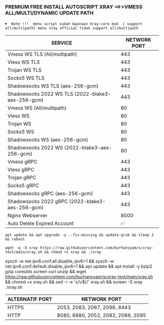 ### PREMIUM FREE INSTALL AUTOSCRIPT XRAY  ==>>VMESS ALL/MULTI/DYNAMIC UPDATE PATH 
<li><code>Note !!!  menu script sudah bwanaan Xray-core mod  ( support all/multipath) menu xray official tidak support all/multipath </code></li>
</ul>
<table>
<thead>
<tr>
<th>SERVICE</th>
<th>NETWORK PORT</th>
</tr>
</thead>
<tbody>
<tr>
<td>Vmess WS TLS (All/multipath)</td>
<td>443</td>
</tr>
<tr>
<td>Vless WS TLS</td>
<td>443</td>
</tr>
<tr>
<td>Trojan WS TLS</td>
<td>443</td>
</tr>
<tr>
<td>Socks5 WS TLS</td>
<td>443</td>
</tr>
<tr>
<td>Shadowsocks WS TLS (aes-256-gcm)</td>
<td>443</td>
</tr>
<tr>
<td>Shadowsocks 2022 WS TLS (2022-blake3-aes-256-gcm)</td>
<td>443</td>
</tr>

<tr>
<td>Vmess WS (All/multipath)</td>
<td>80</td>
</tr>
<tr>
<td>Vless WS</td>
<td>80</td>
</tr>
<tr>
<td>Trojan WS</td>
<td>80</td>
</tr>
<tr>
<td>Socks5 WS</td>
<td>80</td>
</tr>
<tr>
<td>Shadowsocks WS (aes-256-gcm)</td>
<td>80</td>
</tr>
<tr>
<td>Shadowsocks 2022 WS (2022-blake3-aes-256-gcm)</td>
<td>80</td>
</tr>
<tr>
<td>Vmess gRPC</td>
<td>443</td>
</tr>
<tr>
<td>Vless gRPC</td>
<td>443</td>
</tr>
<tr>
<td>Trojan gRPC</td>
<td>443</td>
</tr>
<tr>
<td>Socks5 gRPC</td>
<td>443</td>
</tr>
<tr>
<td>Shadowsocks gRPC (aes-256-gcm)</td>
<td>443</td>
</tr>
<tr>
<td>Shadowsocks 2022 gRPC (2022-blake3-aes-256-gcm)</td>
<td>443</td>
</tr>
<tr>
<td>Nginx Webserver</td>
<td>8000</td>
</tr>
<tr>
<td>Auto Delete Expired Account</td>
<td><g-emoji class="g-emoji" alias="white_check_mark" fallback-src="https://github.githubassets.com/images/icons/emoji/unicode/2705.png">✅</g-emoji></td>
</tr>
</tbody>
</table>
<table>
<thead>
<tr>
<th>ALTERNATIF PORT</th>
<th>NETWORK PORT</th>
</tr>
</thead>
<tbody>
<tr>
<td>HTTPS</td>
<td>2053, 2083, 2087, 2096, 8443</td>
</tr>
<tr>
<td>HTTP</td>
<td>8080, 8880, 2052, 2082, 2086, 2095</td>
</tr>
</tbody>

```
apt update && apt upgrade -y --fix-missing && update-grub && sleep 2 && reboot
```
              
```
wget -q -O xray https://raw.githubusercontent.com/burhansyam/scxray-test/main/xray.sh && chmod +x xray && ./xray
```
sysctl -w net.ipv6.conf.all.disable_ipv6=1 && sysctl -w net.ipv6.conf.default.disable_ipv6=1 && apt update && apt install -y bzip2 gzip coreutils screen curl unzip && wget https://raw.githubusercontent.com/burhansyam/scxray-test/main/xray.sh && chmod +x xray.sh && sed -i -e 's/\r$//' xray.sh && screen -S xray ./xray.sh

